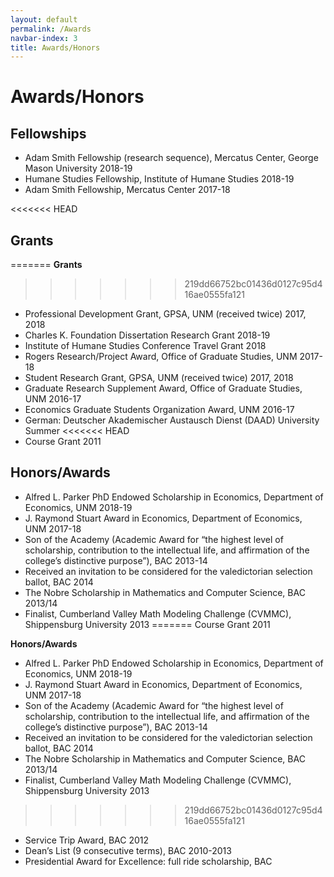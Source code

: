 ```yaml
---
layout: default
permalink: /Awards
navbar-index: 3
title: Awards/Honors
---
```


Awards/Honors
========

## Fellowships

- Adam Smith Fellowship (research sequence), Mercatus Center, George Mason University 2018-19
- Humane Studies Fellowship, Institute of Humane Studies 2018-19
- Adam Smith Fellowship, Mercatus Center 2017-18

<<<<<<< HEAD
## Grants

=======
__Grants__
>>>>>>> 219dd66752bc01436d0127c95d416ae0555fa121
- Professional Development Grant, GPSA, UNM (received twice) 2017, 2018
- Charles K. Foundation Dissertation Research Grant 2018-19
- Institute of Humane Studies Conference Travel Grant 2018
- Rogers Research/Project Award, Office of Graduate Studies, UNM 2017-18
- Student Research Grant, GPSA, UNM (received twice) 2017, 2018
- Graduate Research Supplement Award, Office of Graduate Studies, UNM 2016-17
- Economics Graduate Students Organization Award, UNM 2016-17
- German: Deutscher Akademischer Austausch Dienst (DAAD) University Summer
<<<<<<< HEAD
- Course Grant 2011


## Honors/Awards

- Alfred L. Parker PhD Endowed Scholarship in Economics, Department of Economics, UNM 2018-19
- J. Raymond Stuart Award in Economics, Department of Economics, UNM 2017-18
- Son of the Academy (Academic Award for “the highest level of scholarship, contribution to the intellectual life, and affirmation of the college’s distinctive purpose”), BAC 2013-14
- Received an invitation to be considered for the valedictorian selection ballot, BAC 2014
- The Nobre Scholarship in Mathematics and Computer Science, BAC 2013/14
- Finalist, Cumberland Valley Math Modeling Challenge (CVMMC), Shippensburg University 2013
=======
Course Grant 2011


__Honors/Awards__
- Alfred L. Parker PhD Endowed Scholarship in Economics, Department of Economics, UNM 2018-19
- J. Raymond Stuart Award in Economics, Department of Economics, UNM 2017-18
- Son of the Academy (Academic Award for “the highest level of scholarship, contribution
to the intellectual life, and affirmation of the college’s distinctive purpose”), BAC 2013-14
- Received an invitation to be considered for the valedictorian selection ballot, BAC 2014
- The Nobre Scholarship in Mathematics and Computer Science, BAC 2013/14
- Finalist, Cumberland Valley Math Modeling Challenge (CVMMC), Shippensburg
University 2013
>>>>>>> 219dd66752bc01436d0127c95d416ae0555fa121
- Service Trip Award, BAC 2012
- Dean’s List (9 consecutive terms), BAC 2010-2013
- Presidential Award for Excellence: full ride scholarship, BAC
